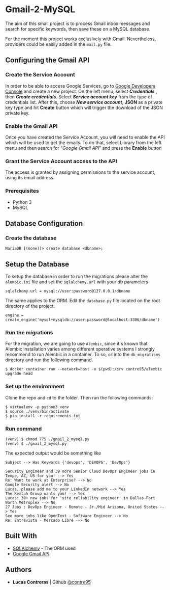# Gmail-2-MySQL 

The aim of this small project is to process Gmail inbox messages and search for specific keywords, then save these on a MySQL database.

For the moment this project works exclusively with Gmail. Nevertheless, providers could be easily added in the `mail.py` file.

## Configuring the Gmail API

### Create the Service Account
In order to be able to access Google Services, go to [Google Developers Console](https://console.developers.google.com/) and create a new project.
On the left menu, select ***Credentials*** , then ***Create credentials***. Select ***Service account key*** from the type of credentials list. After this, choose ***New service account***, **JSON** as a private key type and hit **Create** button which will trigger the download of the JSON private key.

### Enable the Gmail API 
Once you have created the Service Account, you will need to enable the API which will be used to get the emails. To do that, select Library from the left menu and then search for “*Google Gmail API*” and press the **Enable** button

### Grant the Service Account access to the API
The access is granted by assigning permissions to the service account, using its email address. 

### Prerequisites
  * Python 3
  * MySQL

## Database Configuration

### Create the database
```
MariaDB [(none)]> create database <dbname>;
```
## Setup the Database
To setup the database in order to run the migrations please alter the `alembic.ini` file and set the `sqlalchemy.url` with your db parameters
```
sqlalchemy.url = mysql://user:password@127.0.0.1/dbname
```
The same applies to the ORM. Edit the `database.py` file located on the root directory of the project.
```
engine = create_engine('mysql+mysqldb://user:password@localhost:3306/dbname')
```

### Run the migrations
For the migration, we are going to use `Alembic`, since it's known that Alembic installation varies among different operative systems I strongly recommend to run Alembic in a container. To so, `cd` into the `db_migrations` directory and run the following command.
```
$ docker container run --network=host -v $(pwd):/srv contre95/alembic upgrade head
```

### Set up the environment
Clone the repo and `cd` to the folder. Then run the following commands:
```
$ virtualenv -p python3 venv
$ source ./venv/bin/activate
$ pip install -r requirements.txt
```

### Run command

```
(venv) $ chmod 775 ./gmail_2_mysql.py
(venv) $ ./gmail_2_mysql.py
```
The expected output would be something like 
```
Subject --> Has Keywords {'devops', 'DEVOPS', 'DevOps'}

Security Engineer and 39 more Senior Cloud DevOps Engineer jobs in Tempe, AZ, US for you! --> Yes
Re: Want to work at Enterprise? --> No
Google Security alert --> No
Lucas, please add me to your LinkedIn network --> Yes
The Kemtah Group wants you! --> Yes
Lucas: 30+ new jobs for 'site reliability engineer' in Dallas-Fort Worth Metroplex --> No
27 Jobs : DevOps Engineer - Remote - Jr./Mid Arizona, United States --> Yes
See more jobs like OpenText - Software Engineer --> No
Re: Entrevista - Mercado Libre --> No
```
## Built With
* [SQLAlchemy](https://www.sqlalchemy.org/) - The ORM used
* [Google Gmail API](https://developers.google.com/gmail/)


## Authors

* **Lucas Contreras**  | Github [@contre95](https://github.com/contre95)


